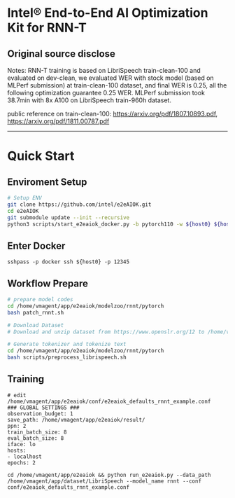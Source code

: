 # Intel® End-to-End AI Optimization Kit for RNN-T
## Original source disclose
Notes: RNN-T training is based on LibriSpeech train-clean-100 and evaluated on dev-clean, we evaluated WER with stock model (based on MLPerf submission) at train-clean-100 dataset, and final WER is 0.25, all the following optimization guarantee 0.25 WER. MLPerf submission took 38.7min with 8x A100 on LibriSpeech train-960h dataset.

public reference on train-clean-100: https://arxiv.org/pdf/1807.10893.pdf, https://arxiv.org/pdf/1811.00787.pdf

---

# Quick Start
## Enviroment Setup
``` bash
# Setup ENV
git clone https://github.com/intel/e2eAIOK.git
cd e2eAIOK
git submodule update --init --recursive
python3 scripts/start_e2eaiok_docker.py -b pytorch110 -w ${host0} ${host1} ${host2} ${host3} --proxy ""
```

## Enter Docker
```
sshpass -p docker ssh ${host0} -p 12345
```

## Workflow Prepare
``` bash
# prepare model codes
cd /home/vmagent/app/e2eaiok/modelzoo/rnnt/pytorch
bash patch_rnnt.sh

# Download Dataset
# Download and unzip dataset from https://www.openslr.org/12 to /home/vmagent/app/dataset/LibriSpeech

# Generate tokenizer and tokenize text
cd /home/vmagent/app/e2eaiok/modelzoo/rnnt/pytorch
bash scripts/preprocess_librispeech.sh
```

## Training
```
# edit /home/vmagent/app/e2eaiok/conf/e2eaiok_defaults_rnnt_example.conf
### GLOBAL SETTINGS ###
observation_budget: 1
save_path: /home/vmagent/app/e2eaiok/result/
ppn: 2
train_batch_size: 8
eval_batch_size: 8
iface: lo
hosts:
- localhost
epochs: 2
```

```
cd /home/vmagent/app/e2eaiok && python run_e2eaiok.py --data_path /home/vmagent/app/dataset/LibriSpeech --model_name rnnt --conf conf/e2eaiok_defaults_rnnt_example.conf 
```
